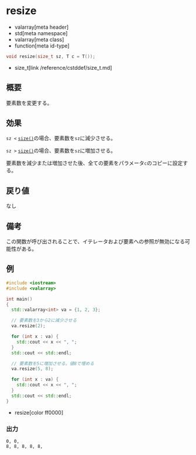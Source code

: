 # resize
* valarray[meta header]
* std[meta namespace]
* valarray[meta class]
* function[meta id-type]

```cpp
void resize(size_t sz, T c = T());
```
* size_t[link /reference/cstddef/size_t.md]

## 概要
要素数を変更する。


## 効果
`sz <` [`size()`](size.md)の場合、要素数を`sz`に減少させる。

`sz >` [`size()`](size.md)の場合、要素数を`sz`に増加させる。

要素数を減少または増加させた後、全ての要素をパラメータ`c`のコピーに設定する。


## 戻り値
なし


## 備考
この関数が呼び出されることで、イテレータおよび要素への参照が無効になる可能性がある。


## 例
```cpp
#include <iostream>
#include <valarray>

int main()
{
  std::valarray<int> va = {1, 2, 3};

  // 要素数を3から2に減少させる
  va.resize(2);

  for (int x : va) {
    std::cout << x << ", ";
  }
  std::cout << std::endl;

  // 要素数を5に増加させる。値8で埋める
  va.resize(5, 8);

  for (int x : va) {
    std::cout << x << ", ";
  }
  std::cout << std::endl;
}
```
* resize[color ff0000]

### 出力
```
0, 0, 
8, 8, 8, 8, 8, 
```

